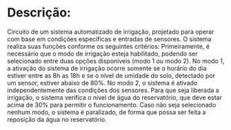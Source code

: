 # Descrição:

Circuito de um sistema automatizado de irrigação, projetado para operar com base em condições específicas e entradas de sensores. O sistema realiza suas funções conforme os seguintes critérios: Primeiramente, é necessário que o modo de irrigação esteja habilitado, podendo ser selecionado entre duas opções disponíveis (modo 1 ou modo 2). No modo 1, a ativação do sistema de irrigação ocorre somente se o horário do dia estiver entre as 8h as 18h e se o nível de umidade do solo, detectado por um sensor, estiver abaixo de 80%. No modo 2, o sistema é ativado independentemente das condições dos sensores. Para que seja liberada a irrigação, o sistema verifica o nível de água do reservatório, que deve estar acima de 30% para permitir o funcionamento. Caso não seja selecionado nenhum modo, o sistema é paralizado, de forma que possa ser feita a reposição da água no reservatório.
